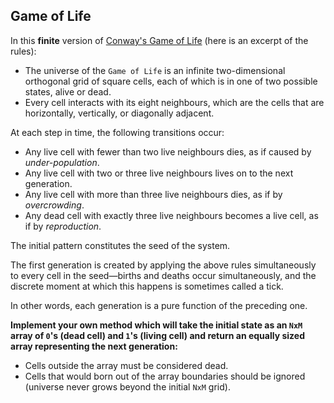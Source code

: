 ## Game of Life

In this **finite** version of [Conway's Game of Life][1] (here is an excerpt of the rules): 

- The universe of the `Game of Life` is an infinite two-dimensional orthogonal grid of square cells, 
  each of which is in one of two possible states, alive or dead. 
- Every cell interacts with its eight neighbours, which are the cells that are horizontally, vertically, or diagonally 
  adjacent. 
  
At each step in time, the following transitions occur:

- Any live cell with fewer than two live neighbours dies, as if caused by *under-population*.
- Any live cell with two or three live neighbours lives on to the next generation.
- Any live cell with more than three live neighbours dies, as if by *overcrowding*.
- Any dead cell with exactly three live neighbours becomes a live cell, as if by *reproduction*.

The initial pattern constitutes the seed of the system. 

The first generation is created by applying the above rules simultaneously to every cell in the seed—births and 
deaths occur simultaneously, and the discrete moment at which this happens is sometimes called a tick.

In other words, each generation is a pure function of the preceding one.

**Implement your own method which will take the initial state as an `NxM` array of `0`'s (dead cell) and `1`'s (living cell) 
and return an equally sized array representing the next generation:** 

- Cells outside the array must be considered dead. 
- Cells that would born out of the array boundaries should be ignored (universe never grows beyond the initial `NxM` grid).


[1]: https://en.wikipedia.org/wiki/Conway's_Game_of_Life